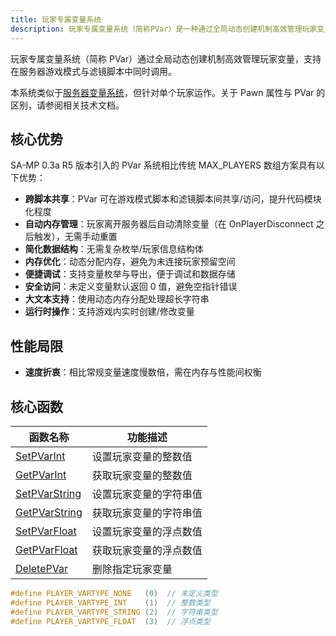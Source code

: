 ```yaml
---
title: 玩家专属变量系统
description: 玩家专属变量系统（简称PVar）是一种通过全局动态创建机制高效管理玩家变量的新方法，支持在服务器游戏模式与滤镜脚本中同时使用。
---
```


玩家专属变量系统（简称 PVar）通过全局动态创建机制高效管理玩家变量，支持在服务器游戏模式与滤镜脚本中同时调用。

本系统类似于[服务器变量系统](servervariablesystem)，但针对单个玩家运作。关于 Pawn 属性与 PVar 的区别，请参阅相关技术文档。

## 核心优势

SA-MP 0.3a R5 版本引入的 PVar 系统相比传统 MAX_PLAYERS 数组方案具有以下优势：

- **跨脚本共享**：PVar 可在游戏模式脚本和滤镜脚本间共享/访问，提升代码模块化程度
- **自动内存管理**：玩家离开服务器后自动清除变量（在 OnPlayerDisconnect 之后触发），无需手动重置
- **简化数据结构**：无需复杂枚举/玩家信息结构体
- **内存优化**：动态分配内存，避免为未连接玩家预留空间
- **便捷调试**：支持变量枚举与导出，便于调试和数据存储
- **安全访问**：未定义变量默认返回 0 值，避免空指针错误
- **大文本支持**：使用动态内存分配处理超长字符串
- **运行时操作**：支持游戏内实时创建/修改变量

## 性能局限

- **速度折衷**：相比常规变量速度慢数倍，需在内存与性能间权衡

## 核心函数

| 函数名称                                              | 功能描述               |
| ----------------------------------------------------- | ---------------------- |
| [SetPVarInt](../scripting/functions/SetPVarInt)       | 设置玩家变量的整数值   |
| [GetPVarInt](../scripting/functions/GetPVarInt)       | 获取玩家变量的整数值   |
| [SetPVarString](../scripting/functions/SetPVarString) | 设置玩家变量的字符串值 |
| [GetPVarString](../scripting/functions/GetPVarString) | 获取玩家变量的字符串值 |
| [SetPVarFloat](../scripting/functions/SetPVarFloat)   | 设置玩家变量的浮点数值 |
| [GetPVarFloat](../scripting/functions/GetPVarFloat)   | 获取玩家变量的浮点数值 |
| [DeletePVar](../scripting/functions/DeletePVar)       | 删除指定玩家变量       |

```c
#define PLAYER_VARTYPE_NONE   (0)  // 未定义类型
#define PLAYER_VARTYPE_INT    (1)  // 整数类型
#define PLAYER_VARTYPE_STRING (2)  // 字符串类型
#define PLAYER_VARTYPE_FLOAT  (3)  // 浮点类型
```
